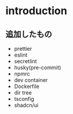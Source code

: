 # introduction

## 追加したもの

- prettier
- eslint
- secretlint
- husky(pre-commit)
- npmrc
- dev container
- Dockerfile
- dir tree
- tsconfig
- shadcn/ui
